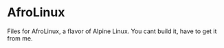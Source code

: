 # AfroLinux
Files for AfroLinux, a flavor of Alpine Linux. You cant build it, have to get it from me.
